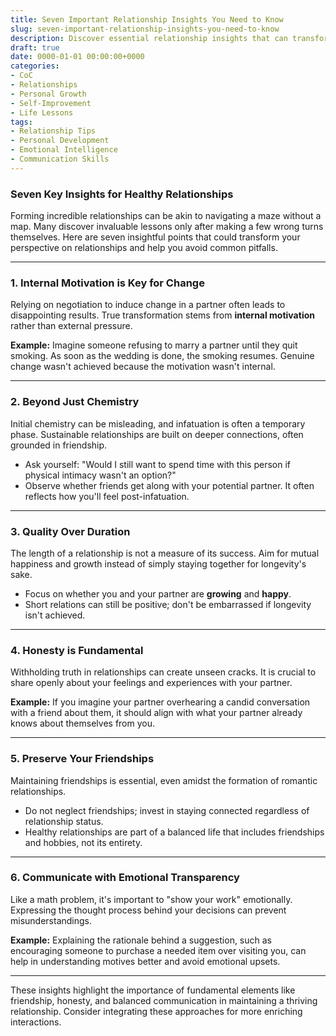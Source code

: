 ```yaml
---
title: Seven Important Relationship Insights You Need to Know
slug: seven-important-relationship-insights-you-need-to-know
description: Discover essential relationship insights that can transform how you view partnerships and help you cultivate lasting and meaningful connections.
draft: true
date: 0000-01-01 00:00:00+0000
categories:
- CoC
- Relationships
- Personal Growth
- Self-Improvement
- Life Lessons
tags:
- Relationship Tips
- Personal Development
- Emotional Intelligence
- Communication Skills
---
```


### Seven Key Insights for Healthy Relationships

Forming incredible relationships can be akin to navigating a maze without a map. Many discover invaluable lessons only after making a few wrong turns themselves. Here are seven insightful points that could transform your perspective on relationships and help you avoid common pitfalls.

---

### 1. Internal Motivation is Key for Change

Relying on negotiation to induce change in a partner often leads to disappointing results. True transformation stems from **internal motivation** rather than external pressure.

**Example:** Imagine someone refusing to marry a partner until they quit smoking. As soon as the wedding is done, the smoking resumes. Genuine change wasn't achieved because the motivation wasn't internal.

---

### 2. Beyond Just Chemistry

Initial chemistry can be misleading, and infatuation is often a temporary phase. Sustainable relationships are built on deeper connections, often grounded in friendship.

- Ask yourself: "Would I still want to spend time with this person if physical intimacy wasn't an option?"
- Observe whether friends get along with your potential partner. It often reflects how you'll feel post-infatuation.

---

### 3. Quality Over Duration

The length of a relationship is not a measure of its success. Aim for mutual happiness and growth instead of simply staying together for longevity's sake.

- Focus on whether you and your partner are **growing** and **happy**.
- Short relations can still be positive; don't be embarrassed if longevity isn't achieved.

---

### 4. Honesty is Fundamental

Withholding truth in relationships can create unseen cracks. It is crucial to share openly about your feelings and experiences with your partner.

**Example:** If you imagine your partner overhearing a candid conversation with a friend about them, it should align with what your partner already knows about themselves from you.

---

### 5. Preserve Your Friendships

Maintaining friendships is essential, even amidst the formation of romantic relationships.

- Do not neglect friendships; invest in staying connected regardless of relationship status.
- Healthy relationships are part of a balanced life that includes friendships and hobbies, not its entirety.

---

### 6. Communicate with Emotional Transparency

Like a math problem, it's important to "show your work" emotionally. Expressing the thought process behind your decisions can prevent misunderstandings.

**Example:** Explaining the rationale behind a suggestion, such as encouraging someone to purchase a needed item over visiting you, can help in understanding motives better and avoid emotional upsets.

---

These insights highlight the importance of fundamental elements like friendship, honesty, and balanced communication in maintaining a thriving relationship. Consider integrating these approaches for more enriching interactions.
